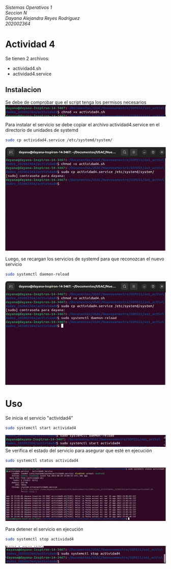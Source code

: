 *Sistemas Operativos 1*  
*Seccion N*  
*Dayana Alejandra Reyes Rodríguez*  
*202002364*  
# Actividad 4  

Se tienen 2 archivos:  
- actividad4.sh
- actividad4.service  


## Instalacion  
Se debe de comprobar que el script tenga los permisos necesarios  
![permiso](imagenes/permiso.jpeg)  

Para instalar el servicio se debe copiar el archivo actividad4.service en el directorio de unidades de systemd  

```bash
sudo cp actividad4.service /etc/systemd/system/  
```  
![permiso](imagenes/mover.jpeg) 
  
Luego, se recargan los servicios de systemd para que reconozcan el nuevo servicio  
```bash
sudo systemctl daemon-reload    
```  
![permiso](imagenes/recargar.jpeg) 
# Uso  
Se inicia el servicio "actividad4"  
```bash
sudo systemctl start actividad4      
```  
![permiso](imagenes/start.jpeg)  
Se verifica el estado del servicio para asegurar que esté en ejecución  
```bash
sudo systemctl status actividad4        
```  
![permiso](imagenes/status.jpeg)  

Para detener el servicio en ejecución  
```bash
sudo systemctl stop actividad4       
```  
![permiso](imagenes/stop.jpeg)  